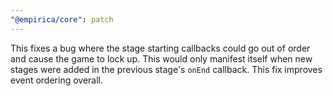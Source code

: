 ```yaml
---
"@empirica/core": patch
---
```


This fixes a bug where the stage starting callbacks could go out of order and
cause the game to lock up. This would only manifest itself when new stages were
added in the previous stage's `onEnd` callback. This fix improves event ordering
overall.
